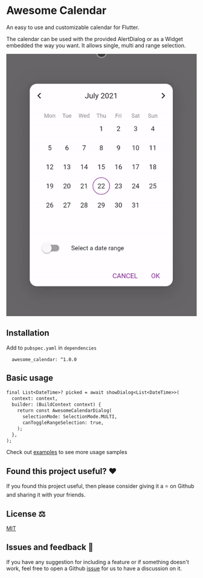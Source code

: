# Awesome Calendar

An easy to use and customizable calendar for Flutter.

The calendar can be used with the provided AlertDialog or as a Widget embedded the way you want. It allows single, multi and range selection.

![](demo.gif)

## Installation

Add to `pubspec.yaml` in `dependencies` 

```
  awesome_calendar: ^1.0.0
```
## Basic usage

```
final List<DateTime>? picked = await showDialog<List<DateTime>>(
  context: context,
  builder: (BuildContext context) {
    return const AwesomeCalendarDialog(
      selectionMode: SelectionMode.MULTI,
      canToggleRangeSelection: true,
    );
  },
);
```

Check out [examples](https://github.com/molteo-engineering-team/awesome_calendar/tree/main/example/lib/main.dart) to see more usage samples

## Found this project useful? ❤️

If you found this project useful, then please consider giving it a ⭐️ on Github and sharing it with your friends.

## License ⚖️

[MIT](https://github.com/molteo-engineering-team/awesome_calendar/tree/main/LICENSE)

## Issues and feedback 💭

If you have any suggestion for including a feature or if something doesn't work, feel free to open a Github [issue](https://github.com/molteo-engineering-team/awesome_calendar/issues) for us to have a discussion on it.

